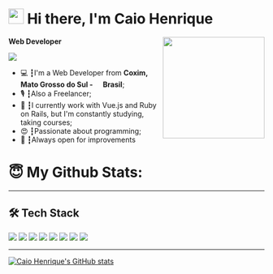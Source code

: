 <h1><img src="https://emojis.slackmojis.com/emojis/images/1531849430/4246/blob-sunglasses.gif?1531849430" width="30"/> Hi there, I'm Caio Henrique</h1>

<img align='right' src='https://cdn.dribbble.com/users/720825/screenshots/3253310/slim-jim-_dribbble_-_800x600_.gif' width='200'>

**Web Developer**

<a href="https://linkedin.com/in/caio-henrique-30b699159"><img src="https://img.shields.io/badge/linkedin-0077B5.svg?style=for-the-badge&logo=linkedin&logoColor=white"></a>

<ul>
  <li>💻 ┇I'm a Web Developer from <b>Coxim, Mato Grosso do Sul - <img src="https://image.flaticon.com/icons/svg/197/197386.svg" width="13"/> Brasil</b>;</li>
  <li>🎙 ┇Also a Freelancer;</li>
  <li>💾 ┇I currently work with Vue.js and Ruby on Rails, but I'm constantly studying, taking courses;</li>
  <li>😍 ┇Passionate about programming;</li>
  <li>🤝 ┇Always open for improvements</li>
</ul>
<h1> 😇 My Github Stats: </h1>

---

## 🛠 Tech Stack

<p>
  <img src="https://img.shields.io/badge/javascript%20-%23323330.svg?&style=for-the-badge&logo=javascript&logoColor=%23F7DF1E"/>
  <img src="https://img.shields.io/badge/react%20-%2320232a.svg?&style=for-the-badge&logo=react&logoColor=%2361DAFB"/>
  <img src="https://img.shields.io/badge/ruby%20-%23CC342D.svg?&style=for-the-badge&logo=ruby&logoColor=white"/>
  <img src="https://img.shields.io/badge/ruby_on_rails%20-%23CC342D.svg?&style=for-the-badge&logo=ruby&logoColor=white"/>
  <img src="https://img.shields.io/badge/vue.js%20-%2343853D.svg?&style=for-the-badge&logo=vue.js&logoColor=white"/>
  <img src="https://img.shields.io/badge/git%20-%23F05033.svg?&style=for-the-badge&logo=git&logoColor=white"/>
  <img src="https://img.shields.io/badge/github%20-%23121011.svg?&style=for-the-badge&logo=github&logoColor=white"/>
  <img src="https://img.shields.io/badge/php%20-%23777BB4.svg?&style=for-the-badge&logo=php&logoColor=white"/>
</p>

---

[![Caio Henrique's GitHub stats](https://github-readme-stats.vercel.app/api?username=caiohsj&theme=cobalt)](https://github.com/anuraghazra/github-readme-stats)
